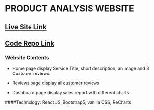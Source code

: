 # PRODUCT ANALYSIS WEBSITE

## [Live Site Link](https://iqbal-project-9.netlify.app/)

## [Code Repo Link](https://github.com/rimitdb/project-9)

### Website Contents

- Home page display Service Title, short description, an image and 3 Customer reviews.

- Reviews page display all customer reviews

- Dashboard page display sales report with different charts

####Technology:
React JS, Bootstrap5, vanilla CSS, ReCharts
